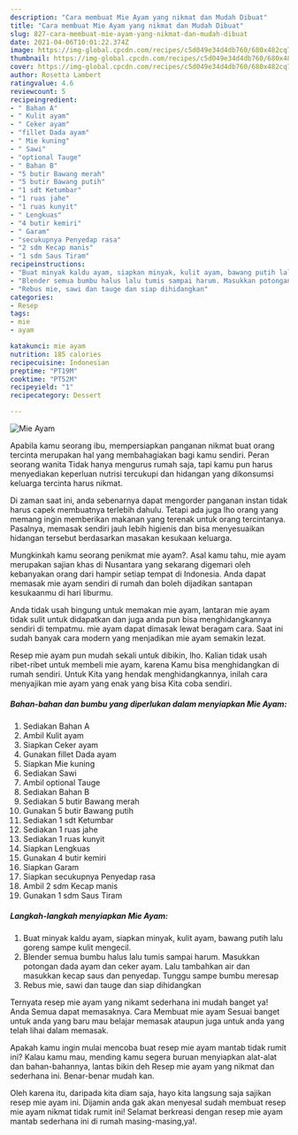 ```yaml
---
description: "Cara membuat Mie Ayam yang nikmat dan Mudah Dibuat"
title: "Cara membuat Mie Ayam yang nikmat dan Mudah Dibuat"
slug: 827-cara-membuat-mie-ayam-yang-nikmat-dan-mudah-dibuat
date: 2021-04-06T10:01:22.374Z
image: https://img-global.cpcdn.com/recipes/c5d049e34d4db760/680x482cq70/mie-ayam-foto-resep-utama.jpg
thumbnail: https://img-global.cpcdn.com/recipes/c5d049e34d4db760/680x482cq70/mie-ayam-foto-resep-utama.jpg
cover: https://img-global.cpcdn.com/recipes/c5d049e34d4db760/680x482cq70/mie-ayam-foto-resep-utama.jpg
author: Rosetta Lambert
ratingvalue: 4.6
reviewcount: 5
recipeingredient:
- " Bahan A"
- " Kulit ayam"
- " Ceker ayam"
- "fillet Dada ayam"
- " Mie kuning"
- " Sawi"
- "optional Tauge"
- " Bahan B"
- "5 butir Bawang merah"
- "5 butir Bawang putih"
- "1 sdt Ketumbar"
- "1 ruas jahe"
- "1 ruas kunyit"
- " Lengkuas"
- "4 butir kemiri"
- " Garam"
- "secukupnya Penyedap rasa"
- "2 sdm Kecap manis"
- "1 sdm Saus Tiram"
recipeinstructions:
- "Buat minyak kaldu ayam, siapkan minyak, kulit ayam, bawang putih lalu goreng sampe kulit mengecil."
- "Blender semua bumbu halus lalu tumis sampai harum. Masukkan potongan dada ayam dan ceker ayam. Lalu tambahkan air dan masukkan kecap saus dan penyedap. Tunggu sampe bumbu meresap"
- "Rebus mie, sawi dan tauge dan siap dihidangkan"
categories:
- Resep
tags:
- mie
- ayam

katakunci: mie ayam 
nutrition: 185 calories
recipecuisine: Indonesian
preptime: "PT19M"
cooktime: "PT52M"
recipeyield: "1"
recipecategory: Dessert

---
```



![Mie Ayam](https://img-global.cpcdn.com/recipes/c5d049e34d4db760/680x482cq70/mie-ayam-foto-resep-utama.jpg)

Apabila kamu seorang ibu, mempersiapkan panganan nikmat buat orang tercinta merupakan hal yang membahagiakan bagi kamu sendiri. Peran seorang  wanita Tidak hanya mengurus rumah saja, tapi kamu pun harus menyediakan keperluan nutrisi tercukupi dan hidangan yang dikonsumsi keluarga tercinta harus nikmat.

Di zaman  saat ini, anda sebenarnya dapat mengorder panganan instan tidak harus capek membuatnya terlebih dahulu. Tetapi ada juga lho orang yang memang ingin memberikan makanan yang terenak untuk orang tercintanya. Pasalnya, memasak sendiri jauh lebih higienis dan bisa menyesuaikan hidangan tersebut berdasarkan masakan kesukaan keluarga. 



Mungkinkah kamu seorang penikmat mie ayam?. Asal kamu tahu, mie ayam merupakan sajian khas di Nusantara yang sekarang digemari oleh kebanyakan orang dari hampir setiap tempat di Indonesia. Anda dapat memasak mie ayam sendiri di rumah dan boleh dijadikan santapan kesukaanmu di hari liburmu.

Anda tidak usah bingung untuk memakan mie ayam, lantaran mie ayam tidak sulit untuk didapatkan dan juga anda pun bisa menghidangkannya sendiri di tempatmu. mie ayam dapat dimasak lewat beragam cara. Saat ini sudah banyak cara modern yang menjadikan mie ayam semakin lezat.

Resep mie ayam pun mudah sekali untuk dibikin, lho. Kalian tidak usah ribet-ribet untuk membeli mie ayam, karena Kamu bisa menghidangkan di rumah sendiri. Untuk Kita yang hendak menghidangkannya, inilah cara menyajikan mie ayam yang enak yang bisa Kita coba sendiri.

<!--inarticleads1-->

##### Bahan-bahan dan bumbu yang diperlukan dalam menyiapkan Mie Ayam:

1. Sediakan  Bahan A
1. Ambil  Kulit ayam
1. Siapkan  Ceker ayam
1. Gunakan fillet Dada ayam
1. Siapkan  Mie kuning
1. Sediakan  Sawi
1. Ambil optional Tauge
1. Sediakan  Bahan B
1. Sediakan 5 butir Bawang merah
1. Gunakan 5 butir Bawang putih
1. Sediakan 1 sdt Ketumbar
1. Sediakan 1 ruas jahe
1. Sediakan 1 ruas kunyit
1. Siapkan  Lengkuas
1. Gunakan 4 butir kemiri
1. Siapkan  Garam
1. Siapkan secukupnya Penyedap rasa
1. Ambil 2 sdm Kecap manis
1. Gunakan 1 sdm Saus Tiram




<!--inarticleads2-->

##### Langkah-langkah menyiapkan Mie Ayam:

1. Buat minyak kaldu ayam, siapkan minyak, kulit ayam, bawang putih lalu goreng sampe kulit mengecil.
1. Blender semua bumbu halus lalu tumis sampai harum. Masukkan potongan dada ayam dan ceker ayam. Lalu tambahkan air dan masukkan kecap saus dan penyedap. Tunggu sampe bumbu meresap
1. Rebus mie, sawi dan tauge dan siap dihidangkan




Ternyata resep mie ayam yang nikamt sederhana ini mudah banget ya! Anda Semua dapat memasaknya. Cara Membuat mie ayam Sesuai banget untuk anda yang baru mau belajar memasak ataupun juga untuk anda yang telah lihai dalam memasak.

Apakah kamu ingin mulai mencoba buat resep mie ayam mantab tidak rumit ini? Kalau kamu mau, mending kamu segera buruan menyiapkan alat-alat dan bahan-bahannya, lantas bikin deh Resep mie ayam yang nikmat dan sederhana ini. Benar-benar mudah kan. 

Oleh karena itu, daripada kita diam saja, hayo kita langsung saja sajikan resep mie ayam ini. Dijamin anda gak akan menyesal sudah membuat resep mie ayam nikmat tidak rumit ini! Selamat berkreasi dengan resep mie ayam mantab sederhana ini di rumah masing-masing,ya!.

